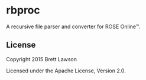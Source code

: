 # rbproc

A recursive file parser and converter for ROSE Online™.

## License
Copyright 2015 Brett Lawson

Licensed under the Apache License, Version 2.0.
